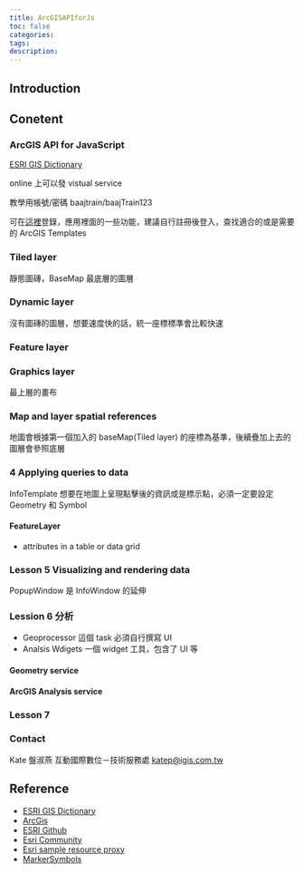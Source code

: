 ```yaml
---
title: ArcGISAPIforJs
toc: false
categories:
tags:
description:
---
```

## Introduction

## Conetent

### ArcGIS API for JavaScript

[ESRI GIS Dictionary][1]

online 上可以發 vistual service

教學用帳號/密碼
baajtrain/baajTrain123

可在[這裡][2]登錄，應用裡面的一些功能，建議自行註冊後登入，查找適合的或是需要的 ArcGIS Templates

### Tiled layer

靜態圖磚，BaseMap 最底層的圖層

### Dynamic layer

沒有圖磚的圖層，想要速度快的話，統一座標標準會比較快速

### Feature layer

### Graphics layer

最上層的畫布

### Map and layer spatial references

地圖會根據第一個加入的 baseMap(Tiled layer) 的座標為基準，後續疊加上去的圖層會參照底層

### 4 Applying queries to data

InfoTemplate 想要在地圖上呈現點擊後的資訊或是標示點，必須一定要設定 Geometry 和 Symbol

#### FeatureLayer

- attributes in a table or data grid

### Lesson 5 Visualizing and rendering data

PopupWindow 是 InfoWindow 的延伸

### Lession 6 分析

- Geoprocessor 這個 task 必須自行撰寫 UI
- Analsis Wdigets 一個 widget 工具，包含了 UI 等

#### Geometry service

#### ArcGIS Analysis service

### Lesson 7

### Contact 

Kate 盤淑燕
互動國際數位－技術服務處
katep@igis.com.tw

## Reference

- [ESRI GIS Dictionary][1]
- [ArcGis][2]
- [ESRI Github][4]
- [Esri Community][5]
- [Esri sample resource proxy][8]
- [MarkerSymbols][9]

[1]: http://support.esri.com/other-resources/gis-dictionary
[2]: http://www.arcgis.com/features/index.html
[3]: https://developers.arcgis.com/downloads/
[4]: http://esri.github.io/
[5]: http://geonet.esri.com "Esri Community"
[6]: http://jso.arcgis.com/ "Optimizer"
[7]: https://developers.arcgis.com/javascript/
[8]: https://github.com/Esri/resource-proxy/releases
[9]: https://developers.arcgis.com/javascript/3/samples/portal_symbols/ "MarkerSymbols"
[10]: https://developers.arcgis.com/javascript/3/jssamples/popup_chart.html "Popupwindow"
[11]: https://developers.arcgis.com/javascript/3/samples/gp_resultmapservice/
[12]: https://developers.arcgis.com/javascript/3/sandbox/sandbox.html?sample=renderer_class_breaks
[14]: https://developers.arcgis.com/javascript/3/samples/ed_simpletoolbar/